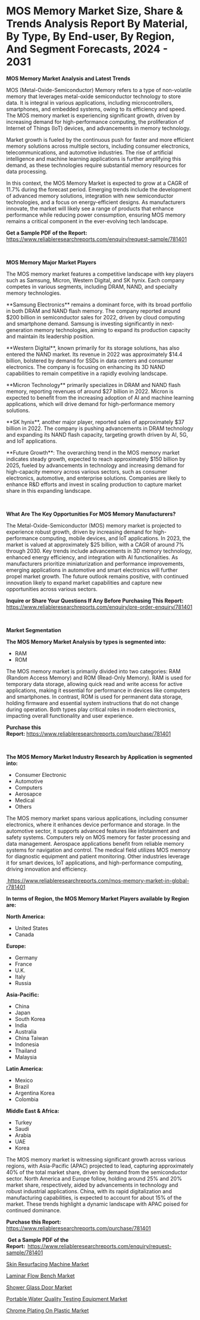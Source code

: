 <p><h1>MOS Memory Market Size, Share & Trends Analysis Report By Material, By Type, By End-user, By Region, And Segment Forecasts, 2024 - 2031</h1></p><p><strong>MOS Memory Market Analysis and Latest Trends</strong></p>
<p><p>MOS (Metal-Oxide-Semiconductor) Memory refers to a type of non-volatile memory that leverages metal-oxide semiconductor technology to store data. It is integral in various applications, including microcontrollers, smartphones, and embedded systems, owing to its efficiency and speed. The MOS memory market is experiencing significant growth, driven by increasing demand for high-performance computing, the proliferation of Internet of Things (IoT) devices, and advancements in memory technology.</p><p>Market growth is fueled by the continuous push for faster and more efficient memory solutions across multiple sectors, including consumer electronics, telecommunications, and automotive industries. The rise of artificial intelligence and machine learning applications is further amplifying this demand, as these technologies require substantial memory resources for data processing.</p><p>In this context, the MOS Memory Market is expected to grow at a CAGR of 11.7% during the forecast period. Emerging trends include the development of advanced memory solutions, integration with new semiconductor technologies, and a focus on energy-efficient designs. As manufacturers innovate, the market will likely see a range of products that enhance performance while reducing power consumption, ensuring MOS memory remains a critical component in the ever-evolving tech landscape.</p></p>
<p><strong>Get a Sample PDF of the Report:&nbsp;</strong> <a href="https://www.reliableresearchreports.com/enquiry/request-sample/781401?utm_campaign=116&utm_medium=2&utm_source=Github&utm_content=ia&utm_term=30122024&utm_id=mos-memory">https://www.reliableresearchreports.com/enquiry/request-sample/781401</a></p>
<p>&nbsp;</p>
<p><strong>MOS Memory Major Market Players</strong></p>
<p><p>The MOS memory market features a competitive landscape with key players such as Samsung, Micron, Western Digital, and SK hynix. Each company competes in various segments, including DRAM, NAND, and specialty memory technologies.</p><p>**Samsung Electronics** remains a dominant force, with its broad portfolio in both DRAM and NAND flash memory. The company reported around $200 billion in semiconductor sales for 2022, driven by cloud computing and smartphone demand. Samsung is investing significantly in next-generation memory technologies, aiming to expand its production capacity and maintain its leadership position.</p><p>**Western Digital**, known primarily for its storage solutions, has also entered the NAND market. Its revenue in 2022 was approximately $14.4 billion, bolstered by demand for SSDs in data centers and consumer electronics. The company is focusing on enhancing its 3D NAND capabilities to remain competitive in a rapidly evolving landscape.</p><p>**Micron Technology** primarily specializes in DRAM and NAND flash memory, reporting revenues of around $27 billion in 2022. Micron is expected to benefit from the increasing adoption of AI and machine learning applications, which will drive demand for high-performance memory solutions.</p><p>**SK hynix**, another major player, reported sales of approximately $37 billion in 2022. The company is pushing advancements in DRAM technology and expanding its NAND flash capacity, targeting growth driven by AI, 5G, and IoT applications.</p><p>**Future Growth**: The overarching trend in the MOS memory market indicates steady growth, expected to reach approximately $150 billion by 2025, fueled by advancements in technology and increasing demand for high-capacity memory across various sectors, such as consumer electronics, automotive, and enterprise solutions. Companies are likely to enhance R&D efforts and invest in scaling production to capture market share in this expanding landscape.</p></p>
<p>&nbsp;</p>
<p><strong>What Are The Key Opportunities For MOS Memory Manufacturers?</strong></p>
<p><p>The Metal-Oxide-Semiconductor (MOS) memory market is projected to experience robust growth, driven by increasing demand for high-performance computing, mobile devices, and IoT applications. In 2023, the market is valued at approximately $25 billion, with a CAGR of around 7% through 2030. Key trends include advancements in 3D memory technology, enhanced energy efficiency, and integration with AI functionalities. As manufacturers prioritize miniaturization and performance improvements, emerging applications in automotive and smart electronics will further propel market growth. The future outlook remains positive, with continued innovation likely to expand market capabilities and capture new opportunities across various sectors.</p></p>
<p><strong>Inquire or Share Your Questions If Any Before Purchasing This Report:</strong> <a href="https://www.reliableresearchreports.com/enquiry/pre-order-enquiry/781401?utm_campaign=116&utm_medium=2&utm_source=Github&utm_content=ia&utm_term=30122024&utm_id=mos-memory">https://www.reliableresearchreports.com/enquiry/pre-order-enquiry/781401</a></p>
<p>&nbsp;</p>
<p><strong>Market Segmentation</strong></p>
<p><strong>The MOS Memory Market Analysis by types is segmented into:</strong></p>
<p><ul><li>RAM</li><li>ROM</li></ul></p>
<p><p>The MOS memory market is primarily divided into two categories: RAM (Random Access Memory) and ROM (Read-Only Memory). RAM is used for temporary data storage, allowing quick read and write access for active applications, making it essential for performance in devices like computers and smartphones. In contrast, ROM is used for permanent data storage, holding firmware and essential system instructions that do not change during operation. Both types play critical roles in modern electronics, impacting overall functionality and user experience.</p></p>
<p><strong>Purchase this Report:&nbsp;</strong><a href="https://www.reliableresearchreports.com/purchase/781401?utm_campaign=116&utm_medium=2&utm_source=Github&utm_content=ia&utm_term=30122024&utm_id=mos-memory">https://www.reliableresearchreports.com/purchase/781401</a></p>
<p>&nbsp;</p>
<p><strong>The MOS Memory Market Industry Research by Application is segmented into:</strong></p>
<p><ul><li>Consumer Electronic</li><li>Automotive</li><li>Computers</li><li>Aerosapce</li><li>Medical</li><li>Others</li></ul></p>
<p><p>The MOS memory market spans various applications, including consumer electronics, where it enhances device performance and storage. In the automotive sector, it supports advanced features like infotainment and safety systems. Computers rely on MOS memory for faster processing and data management. Aerospace applications benefit from reliable memory systems for navigation and control. The medical field utilizes MOS memory for diagnostic equipment and patient monitoring. Other industries leverage it for smart devices, IoT applications, and high-performance computing, driving innovation and efficiency.</p></p>
<p><a href="https://www.reliableresearchreports.com/mos-memory-market-in-global-r781401?utm_campaign=116&utm_medium=2&utm_source=Github&utm_content=ia&utm_term=30122024&utm_id=mos-memory">&nbsp;https://www.reliableresearchreports.com/mos-memory-market-in-global-r781401</a></p>
<p><strong>In terms of Region, the MOS Memory Market Players available by Region are:</strong></p>
<p>
    <p> <strong> North America: </strong>
        <ul>
            <li>United States</li>
            <li>Canada</li>
        </ul>
        </p> 
    <p> <strong> Europe: </strong>
        <ul>
            <li>Germany</li>
            <li>France</li>
            <li>U.K.</li>
            <li>Italy</li>
            <li>Russia</li>
        </ul>
        </p> 
    <p> <strong> Asia-Pacific: </strong>
        <ul>
            <li>China</li>
            <li>Japan</li>
            <li>South Korea</li>
            <li>India</li>
            <li>Australia</li>
            <li>China Taiwan</li>
            <li>Indonesia</li>
            <li>Thailand</li>
            <li>Malaysia</li>
        </ul>
        </p> 
    <p> <strong> Latin America: </strong>
        <ul>
            <li>Mexico</li>
            <li>Brazil</li>
            <li>Argentina Korea</li>
            <li>Colombia</li>
        </ul>
        </p> 
    <p> <strong> Middle East & Africa: </strong>
        <ul>
            <li>Turkey</li>
            <li>Saudi</li>
            <li>Arabia</li>
            <li>UAE</li>
            <li>Korea</li>
        </ul>
    </p>
    </p>
<p><p>The MOS memory market is witnessing significant growth across various regions, with Asia-Pacific (APAC) projected to lead, capturing approximately 40% of the total market share, driven by demand from the semiconductor sector. North America and Europe follow, holding around 25% and 20% market share, respectively, aided by advancements in technology and robust industrial applications. China, with its rapid digitalization and manufacturing capabilities, is expected to account for about 15% of the market. These trends highlight a dynamic landscape with APAC poised for continued dominance.</p></p>
<p><strong>Purchase this Report: </strong><a href="https://www.reliableresearchreports.com/purchase/781401?utm_campaign=116&utm_medium=2&utm_source=Github&utm_content=ia&utm_term=30122024&utm_id=mos-memory">https://www.reliableresearchreports.com/purchase/781401</a></p>
<p>&nbsp;<strong>Get a Sample PDF of the Report:&nbsp;&nbsp;</strong><a href="https://www.reliableresearchreports.com/enquiry/request-sample/781401?utm_campaign=116&utm_medium=2&utm_source=Github&utm_content=ia&utm_term=30122024&utm_id=mos-memory">https://www.reliableresearchreports.com/enquiry/request-sample/781401</a></p>
<p><strong></strong></p>
<p><p><a href="https://github.com/lindaopodray/Market-Research-Report-List-1/blob/main/skin-resurfacing-machine-market.md?utm_campaign=116&utm_medium=2&utm_source=Github&utm_content=ia&utm_term=30122024&utm_id=mos-memory">Skin Resurfacing Machine Market</a></p><p><a href="https://github.com/flnordan65e0/Market-Research-Report-List-1/blob/main/laminar-flow-bench-market.md?utm_campaign=116&utm_medium=2&utm_source=Github&utm_content=ia&utm_term=30122024&utm_id=mos-memory">Laminar Flow Bench Market</a></p><p><a href="https://github.com/rodinayygacklezi/Market-Research-Report-List-1/blob/main/shower-glass-door-market.md?utm_campaign=116&utm_medium=2&utm_source=Github&utm_content=ia&utm_term=30122024&utm_id=mos-memory">Shower Glass Door Market</a></p><p><a href="https://github.com/antonioc6hal/Market-Research-Report-List-1/blob/main/portable-water-quality-testing-equipment-market.md?utm_campaign=116&utm_medium=2&utm_source=Github&utm_content=ia&utm_term=30122024&utm_id=mos-memory">Portable Water Quality Testing Equipment Market</a></p><p><a href="https://github.com/hammelximalschid/Market-Research-Report-List-1/blob/main/chrome-plating-on-plastic-market.md?utm_campaign=116&utm_medium=2&utm_source=Github&utm_content=ia&utm_term=30122024&utm_id=mos-memory">Chrome Plating On Plastic Market</a></p></p>
